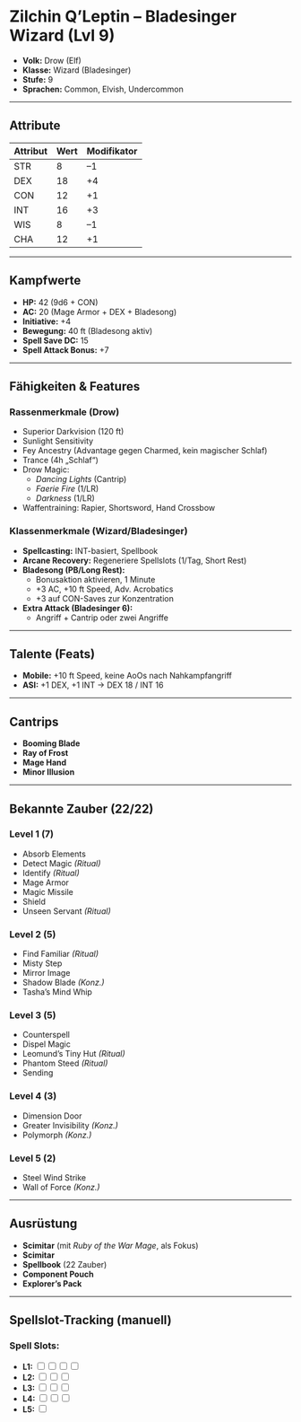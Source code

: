 # Zilchin Q’Leptin – Bladesinger Wizard (Lvl 9)

- **Volk:** Drow (Elf)
- **Klasse:** Wizard (Bladesinger)
- **Stufe:** 9
- **Sprachen:** Common, Elvish, Undercommon

---

## Attribute

| Attribut | Wert | Modifikator |
| -------- | ---- | ----------- |
| STR      | 8    | –1          |
| DEX      | 18   | +4          |
| CON      | 12   | +1          |
| INT      | 16   | +3          |
| WIS      | 8    | –1          |
| CHA      | 12   | +1          |

---

## Kampfwerte

- **HP:** 42 (9d6 + CON)
- **AC:** 20 (Mage Armor + DEX + Bladesong)
- **Initiative:** +4
- **Bewegung:** 40 ft (Bladesong aktiv)
- **Spell Save DC:** 15
- **Spell Attack Bonus:** +7

---

## Fähigkeiten & Features

### Rassenmerkmale (Drow)
- Superior Darkvision (120 ft)
- Sunlight Sensitivity
- Fey Ancestry (Advantage gegen Charmed, kein magischer Schlaf)
- Trance (4h „Schlaf“)
- Drow Magic:
  - *Dancing Lights* (Cantrip)
  - *Faerie Fire* (1/LR)
  - *Darkness* (1/LR)
- Waffentraining: Rapier, Shortsword, Hand Crossbow

### Klassenmerkmale (Wizard/Bladesinger)
- **Spellcasting:** INT-basiert, Spellbook
- **Arcane Recovery:** Regeneriere Spellslots (1/Tag, Short Rest)
- **Bladesong (PB/Long Rest):**
  - Bonusaktion aktivieren, 1 Minute
  - +3 AC, +10 ft Speed, Adv. Acrobatics
  - +3 auf CON-Saves zur Konzentration
- **Extra Attack (Bladesinger 6):**
  - Angriff + Cantrip oder zwei Angriffe

---

## Talente (Feats)

- **Mobile:** +10 ft Speed, keine AoOs nach Nahkampfangriff
- **ASI:** +1 DEX, +1 INT → DEX 18 / INT 16

---

## Cantrips

- **Booming Blade**
- **Ray of Frost**
- **Mage Hand**
- **Minor Illusion**

---

## Bekannte Zauber (22/22)

### Level 1 (7)
- Absorb Elements
- Detect Magic *(Ritual)*
- Identify *(Ritual)*
- Mage Armor
- Magic Missile
- Shield
- Unseen Servant *(Ritual)*

### Level 2 (5)
- Find Familiar *(Ritual)*
- Misty Step
- Mirror Image
- Shadow Blade *(Konz.)*
- Tasha’s Mind Whip

### Level 3 (5)
- Counterspell
- Dispel Magic
- Leomund’s Tiny Hut *(Ritual)*
- Phantom Steed *(Ritual)*
- Sending

### Level 4 (3)
- Dimension Door
- Greater Invisibility *(Konz.)*
- Polymorph *(Konz.)*

### Level 5 (2)
- Steel Wind Strike
- Wall of Force *(Konz.)*

---

## Ausrüstung

- **Scimitar** (mit *Ruby of the War Mage*, als Fokus)
- **Scimitar**
- **Spellbook** (22 Zauber)
- **Component Pouch**
- **Explorer’s Pack**

---

## Spellslot-Tracking (manuell)

### Spell Slots:

- **L1:** <input id="hc-9516" type="checkbox"><input id="hc-7898" type="checkbox"><input id="hc-7023" type="checkbox"><input id="hc-2395" type="checkbox">
- **L2:** <input id="hc-8577" type="checkbox"><input id="hc-3170" type="checkbox"><input id="hc-8101" type="checkbox">
- **L3:** <input id="hc-5301" type="checkbox"><input id="hc-6982" type="checkbox"><input id="hc-9261" type="checkbox">
- **L4:** <input id="hc-1251" type="checkbox"><input id="hc-7559" type="checkbox"><input id="hc-1473" type="checkbox">
- **L5:** <input id="hc-2398" type="checkbox">

